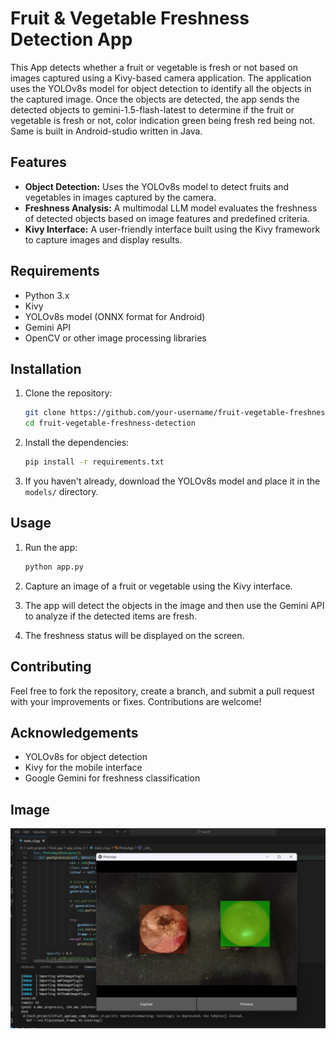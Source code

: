 # Fruit & Vegetable Freshness Detection App

This App detects whether a fruit or vegetable is fresh or not based on images captured using a Kivy-based camera application. The application uses the YOLOv8s model for object detection to identify all the objects in the captured image. Once the objects are detected, the app sends the detected objects to gemini-1.5-flash-latest to determine if the fruit or vegetable is fresh or not, color indication green being fresh red being not. Same is built in Android-studio written in Java.
## Features
- **Object Detection:** Uses the YOLOv8s model to detect fruits and vegetables in images captured by the camera.
- **Freshness Analysis:** A multimodal LLM model evaluates the freshness of detected objects based on image features and predefined criteria.
- **Kivy Interface:** A user-friendly interface built using the Kivy framework to capture images and display results.

## Requirements
- Python 3.x
- Kivy
- YOLOv8s model (ONNX format for Android)
- Gemini API
- OpenCV or other image processing libraries

## Installation

1. Clone the repository:
    ```bash
    git clone https://github.com/your-username/fruit-vegetable-freshness-detection.git
    cd fruit-vegetable-freshness-detection
    ```

2. Install the dependencies:
    ```bash
    pip install -r requirements.txt
    ```

3. If you haven't already, download the YOLOv8s model and place it in the `models/` directory.

## Usage

1. Run the app:
    ```bash
    python app.py
    ```

2. Capture an image of a fruit or vegetable using the Kivy interface.

3. The app will detect the objects in the image and then use the Gemini API to analyze if the detected items are fresh.

4. The freshness status will be displayed on the screen.

## Contributing

Feel free to fork the repository, create a branch, and submit a pull request with your improvements or fixes. Contributions are welcome!

## Acknowledgements
- YOLOv8s for object detection
- Kivy for the mobile interface
- Google Gemini for freshness classification

## Image

![App Screenshot](python-kivy/test1.jpg)
